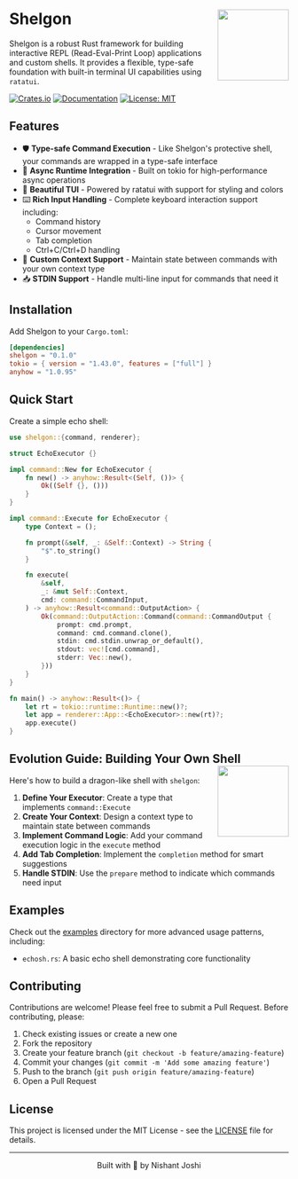 # Shelgon <img src="https://img.pokemondb.net/artwork/vector/shelgon.png" align="right" width="128" />

Shelgon is a robust Rust framework for building interactive REPL (Read-Eval-Print Loop) applications and custom shells. It provides a flexible, type-safe foundation with built-in terminal UI capabilities using `ratatui`.

[![Crates.io](https://img.shields.io/crates/v/shelgon.svg)](https://crates.io/crates/shelgon)
[![Documentation](https://docs.rs/shelgon/badge.svg)](https://docs.rs/shelgon)
[![License: MIT](https://img.shields.io/badge/License-MIT-yellow.svg)](https://opensource.org/licenses/MIT)

## Features

- 🛡️ **Type-safe Command Execution** - Like Shelgon's protective shell, your commands are wrapped in a type-safe interface
- 🔄 **Async Runtime Integration** - Built on tokio for high-performance async operations
- 🎨 **Beautiful TUI** - Powered by ratatui with support for styling and colors
- ⌨️ **Rich Input Handling** - Complete keyboard interaction support including:
  - Command history
  - Cursor movement
  - Tab completion
  - Ctrl+C/Ctrl+D handling
- 📝 **Custom Context Support** - Maintain state between commands with your own context type
- 📥 **STDIN Support** - Handle multi-line input for commands that need it

## Installation

Add Shelgon to your `Cargo.toml`:

```toml
[dependencies]
shelgon = "0.1.0"
tokio = { version = "1.43.0", features = ["full"] }
anyhow = "1.0.95"
```

## Quick Start

Create a simple echo shell:

```rust
use shelgon::{command, renderer};

struct EchoExecutor {}

impl command::New for EchoExecutor {
    fn new() -> anyhow::Result<(Self, ())> {
        Ok((Self {}, ()))
    }
}

impl command::Execute for EchoExecutor {
    type Context = ();

    fn prompt(&self, _: &Self::Context) -> String {
        "$".to_string()
    }

    fn execute(
        &self,
        _: &mut Self::Context,
        cmd: command::CommandInput,
    ) -> anyhow::Result<command::OutputAction> {
        Ok(command::OutputAction::Command(command::CommandOutput {
            prompt: cmd.prompt,
            command: cmd.command.clone(),
            stdin: cmd.stdin.unwrap_or_default(),
            stdout: vec![cmd.command],
            stderr: Vec::new(),
        }))
    }
}

fn main() -> anyhow::Result<()> {
    let rt = tokio::runtime::Runtime::new()?;
    let app = renderer::App::<EchoExecutor>::new(rt)?;
    app.execute()
}
```

## Evolution Guide: Building Your Own Shell <img src="https://img.pokemondb.net/artwork/vector/salamence.png" align="right" width="128" />

Here's how to build a dragon-like shell with `shelgon`:

1. **Define Your Executor**: Create a type that implements `command::Execute`
2. **Create Your Context**: Design a context type to maintain state between commands
3. **Implement Command Logic**: Add your command execution logic in the `execute` method
4. **Add Tab Completion**: Implement the `completion` method for smart suggestions
5. **Handle STDIN**: Use the `prepare` method to indicate which commands need input

## Examples

Check out the [examples](./examples) directory for more advanced usage patterns, including:

- `echosh.rs`: A basic echo shell demonstrating core functionality

## Contributing

Contributions are welcome! Please feel free to submit a Pull Request. Before contributing, please:

1. Check existing issues or create a new one
2. Fork the repository
3. Create your feature branch (`git checkout -b feature/amazing-feature`)
4. Commit your changes (`git commit -m 'Add some amazing feature'`)
5. Push to the branch (`git push origin feature/amazing-feature`)
6. Open a Pull Request

## License

This project is licensed under the MIT License - see the [LICENSE](LICENSE) file for details.

---

<div align="center">

Built with 💙 by Nishant Joshi

</div>
